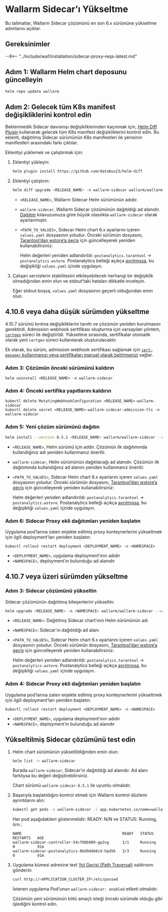 [ip-lists-docs]: ../user-guides/ip-lists/overview.md
[api-spec-enforcement-docs]:        ../api-specification-enforcement/overview.md

# Wallarm Sidecar’ı Yükseltme

Bu talimatlar, Wallarm Sidecar çözümünü en son 6.x sürümüne yükseltme adımlarını açıklar.

## Gereksinimler

--8<-- "../include/waf/installation/sidecar-proxy-reqs-latest.md"

## Adım 1: Wallarm Helm chart deposunu güncelleyin

```bash
helm repo update wallarm
```

## Adım 2: Gelecek tüm K8s manifest değişikliklerini kontrol edin

Beklenmedik Sidecar davranışı değişikliklerinden kaçınmak için, [Helm Diff Plugin](https://github.com/databus23/helm-diff) kullanarak gelecek tüm K8s manifest değişikliklerini kontrol edin. Bu eklenti, dağıtılmış Sidecar sürümünün K8s manifestleri ile yenisinin manifestleri arasındaki farkı çıktılar.

Eklentiyi yüklemek ve çalıştırmak için:

1. Eklentiyi yükleyin:

    ```bash
    helm plugin install https://github.com/databus23/helm-diff
    ```
2. Eklentiyi çalıştırın:

    ```bash
    helm diff upgrade <RELEASE_NAME> -n wallarm-sidecar wallarm/wallarm-sidecar --version 6.5.1 -f <PATH_TO_VALUES>
    ```

    * `<RELEASE_NAME>`, Wallarm Sidecar Helm sürümünün adıdır.
    * `wallarm-sidecar`, Wallarm Sidecar çözümünün dağıtıldığı ad alanıdır. [Dağıtım](../installation/kubernetes/sidecar-proxy/deployment.md) kılavuzumuza göre büyük olasılıkla `wallarm-sidecar` olarak ayarlanmıştır.
    * `<PATH_TO_VALUES>`, Sidecar Helm chart 6.x ayarlarını içeren `values.yaml` dosyasının yoludur. Önceki sürümün dosyasını, [Tarantool’dan wstore’a geçiş](what-is-new.md#replacing-tarantool-with-wstore-for-postanalytics) için güncelleyerek yeniden kullanabilirsiniz:
    
        Helm değerleri yeniden adlandırıldı: `postanalytics.tarantool` → `postanalytics.wstore`. Postanalytics belleği açıkça [ayrılmışsa](../installation/kubernetes/sidecar-proxy/scaling.md), bu değişikliği `values.yaml` içinde uygulayın.

3. Çalışan servislerin stabilitesini etkileyebilecek herhangi bir değişiklik olmadığından emin olun ve stdout’taki hataları dikkatle inceleyin.

    Eğer stdout boşsa, `values.yaml` dosyasının geçerli olduğundan emin olun.

## 4.10.6 veya daha düşük sürümden yükseltme

4.10.7 sürümü kırılma değişikliklerini tanıttı ve çözümün yeniden kurulmasını gerektirdi. Admission webhook sertifikası oluşturma için varsayılan yöntem, [`certgen`](https://github.com/kubernetes/ingress-nginx/tree/main/images/kube-webhook-certgen) süreci ile değiştirildi. Yükseltme sırasında, sertifikalar otomatik olarak yeni `certgen` süreci kullanılarak oluşturulacaktır.

Ek olarak, bu sürüm, admission webhook sertifikası sağlamak için [`cert-manager` kullanmanızı veya sertifikaları manuel olarak belirtmenizi](../installation/kubernetes/sidecar-proxy/customization.md#certificates-for-the-admission-webhook) sağlar.

### Adım 3: Çözümün önceki sürümünü kaldırın

```
helm uninstall <RELEASE_NAME> -n wallarm-sidecar
```

### Adım 4: Önceki sertifika yapıtlarını kaldırın

```
kubectl delete MutatingWebhookConfiguration <RELEASE_NAME>-wallarm-sidecar
kubectl delete secret <RELEASE_NAME>-wallarm-sidecar-admission-tls -n wallarm-sidecar
```

### Adım 5: Yeni çözüm sürümünü dağıtın

``` bash
helm install --version 6.5.1 <RELEASE_NAME> wallarm/wallarm-sidecar --wait -n wallarm-sidecar -f <PATH_TO_VALUES>
```

* `<RELEASE_NAME>`, Helm sürümü için addır. Çözümün ilk dağıtımında kullandığınız adı yeniden kullanmanız önerilir.
* `wallarm-sidecar`, Helm sürümünün dağıtılacağı ad alanıdır. Çözümün ilk dağıtımında kullandığınız ad alanını yeniden kullanmanız önerilir.
* `<PATH_TO_VALUES>`, Sidecar Helm chart 6.x ayarlarını içeren `values.yaml` dosyasının yoludur. Önceki sürümün dosyasını, [Tarantool’dan wstore’a geçiş](what-is-new.md#replacing-tarantool-with-wstore-for-postanalytics) için güncelleyerek yeniden kullanabilirsiniz:
    
    Helm değerleri yeniden adlandırıldı: `postanalytics.tarantool` → `postanalytics.wstore`. Postanalytics belleği açıkça [ayrılmışsa](../installation/kubernetes/sidecar-proxy/scaling.md), bu değişikliği `values.yaml` içinde uygulayın.

### Adım 6: Sidecar Proxy ekli dağıtımları yeniden başlatın

Uygulama pod’larına zaten enjekte edilmiş proxy konteynerlerini yükseltmek için ilgili deployment’ları yeniden başlatın:

```
kubectl rollout restart deployment <DEPLOYMENT_NAME> -n <NAMESPACE>
```

* `<DEPLOYMENT_NAME>`, uygulama deployment’ının adıdır
* `<NAMESPACE>`, deployment’ın bulunduğu ad alanıdır

## 4.10.7 veya üzeri sürümden yükseltme

### Adım 3: Sidecar çözümünü yükseltin

Sidecar çözümünün dağıtılmış bileşenlerini yükseltin:

``` bash
helm upgrade <RELEASE_NAME> -n <NAMESPACE> wallarm/wallarm-sidecar --version 6.5.1 -f <PATH_TO_VALUES>
```

* `<RELEASE_NAME>`: Dağıtılmış Sidecar chart’ının Helm sürümünün adı
* `<NAMESPACE>`: Sidecar’ın dağıtıldığı ad alanı
* `<PATH_TO_VALUES>`, Sidecar Helm chart 6.x ayarlarını içeren `values.yaml` dosyasının yoludur. Önceki sürümün dosyasını, [Tarantool’dan wstore’a geçiş](what-is-new.md#replacing-tarantool-with-wstore-for-postanalytics) için güncelleyerek yeniden kullanabilirsiniz:
    
    Helm değerleri yeniden adlandırıldı: `postanalytics.tarantool` → `postanalytics.wstore`. Postanalytics belleği açıkça [ayrılmışsa](../installation/kubernetes/sidecar-proxy/scaling.md), bu değişikliği `values.yaml` içinde uygulayın.

### Adım 4: Sidecar Proxy ekli dağıtımları yeniden başlatın

Uygulama pod’larına zaten enjekte edilmiş proxy konteynerlerini yükseltmek için ilgili deployment’ları yeniden başlatın:

```
kubectl rollout restart deployment <DEPLOYMENT_NAME> -n <NAMESPACE>
```

* `<DEPLOYMENT_NAME>`, uygulama deployment’ının adıdır
* `<NAMESPACE>`, deployment’ın bulunduğu ad alanıdır

## Yükseltilmiş Sidecar çözümünü test edin

1. Helm chart sürümünün yükseltildiğinden emin olun:

    ```bash
    helm list -n wallarm-sidecar
    ```

    Burada `wallarm-sidecar`, Sidecar’ın dağıtıldığı ad alanıdır. Ad alanı farklıysa bu değeri değiştirebilirsiniz.

    Chart sürümü `wallarm-sidecar-6.5.1` ile uyumlu olmalıdır.
1. Başarıyla başlatıldığını kontrol etmek için Wallarm kontrol düzlemi ayrıntılarını alın:

    ```bash
    kubectl get pods -n wallarm-sidecar -l app.kubernetes.io/name=wallarm-sidecar
    ```

    Her pod aşağıdakileri göstermelidir: READY: N/N ve STATUS: Running, örn.:

    ```
    NAME                                             READY   STATUS    RESTARTS   AGE
    wallarm-sidecar-controller-54cf88b989-gp2vg      1/1     Running   0          91m
    wallarm-sidecar-postanalytics-86d9d4b6cd-hpd5k   3/3     Running   0          91m
    ```
1. Uygulama kümesi adresine test [Yol Geçişi (Path Traversal)](../attacks-vulns-list.md#path-traversal) saldırısını gönderin:

    ```bash
    curl http://<APPLICATION_CLUSTER_IP>/etc/passwd
    ```

    İstenen uygulama Pod’unun `wallarm-sidecar: enabled` etiketi olmalıdır.

    Çözümün yeni sürümünün kötü amaçlı isteği önceki sürümde olduğu gibi işlediğini kontrol edin.